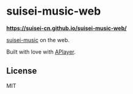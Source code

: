 # suisei-music-web

**<https://suisei-cn.github.io/suisei-music-web/>**

[suisei-music](https://github.com/suisei-cn/suisei-music) on the web.

Built with love with [APlayer](https://aplayer.js.org/).

## License

MIT
